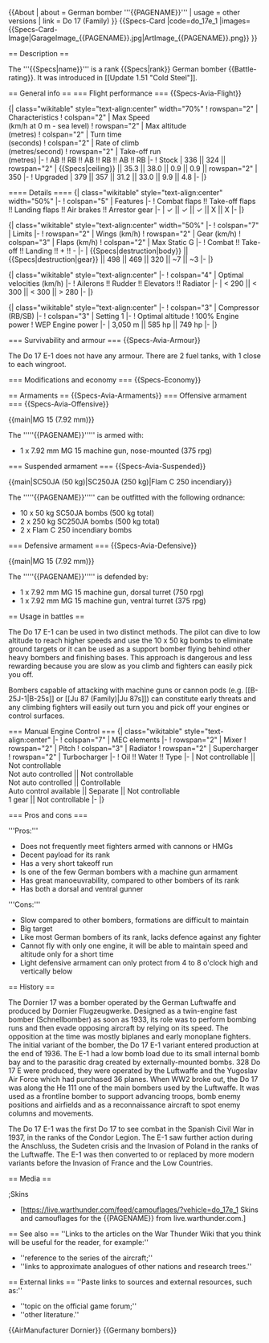 {{About
| about = German bomber '''{{PAGENAME}}'''
| usage = other versions
| link = Do 17 (Family)
}}
{{Specs-Card
|code=do_17e_1
|images={{Specs-Card-Image|GarageImage_{{PAGENAME}}.jpg|ArtImage_{{PAGENAME}}.png}}
}}

== Description ==
<!-- ''In the description, the first part should be about the history of and the creation and combat usage of the aircraft, as well as its key features. In the second part, tell the reader about the aircraft in the game. Insert a screenshot of the vehicle, so that if the novice player does not remember the vehicle by name, he will immediately understand what kind of vehicle the article is talking about.'' -->
The '''{{Specs|name}}''' is a rank {{Specs|rank}} German bomber {{Battle-rating}}. It was introduced in [[Update 1.51 "Cold Steel"]].

== General info ==
=== Flight performance ===
{{Specs-Avia-Flight}}
<!-- ''Describe how the aircraft behaves in the air. Speed, manoeuvrability, acceleration and allowable loads - these are the most important characteristics of the vehicle.'' -->

{| class="wikitable" style="text-align:center" width="70%"
! rowspan="2" | Characteristics
! colspan="2" | Max Speed<br>(km/h at 0 m - sea level)
! rowspan="2" | Max altitude<br>(metres)
! colspan="2" | Turn time<br>(seconds)
! colspan="2" | Rate of climb<br>(metres/second)
! rowspan="2" | Take-off run<br>(metres)
|-
! AB !! RB !! AB !! RB !! AB !! RB
|-
! Stock
| 336 || 324 || rowspan="2" | {{Specs|ceiling}} || 35.3 || 38.0 || 0.9 || 0.9 || rowspan="2" | 350
|-
! Upgraded
| 379 || 357 || 31.2 || 33.0 || 9.9 || 4.8
|-
|}

==== Details ====
{| class="wikitable" style="text-align:center" width="50%"
|-
! colspan="5" | Features
|-
! Combat flaps !! Take-off flaps !! Landing flaps !! Air brakes !! Arrestor gear
|-
| ✓ || ✓ || ✓ || X || X     <!-- ✓ -->
|-
|}

{| class="wikitable" style="text-align:center" width="50%"
|-
! colspan="7" | Limits
|-
! rowspan="2" | Wings (km/h)
! rowspan="2" | Gear (km/h)
! colspan="3" | Flaps (km/h)
! colspan="2" | Max Static G
|-
! Combat !! Take-off !! Landing !! + !! -
|-
| {{Specs|destruction|body}} || {{Specs|destruction|gear}} || 498 || 469 || 320 || ~7 || ~3
|-
|}

{| class="wikitable" style="text-align:center"
|-
! colspan="4" | Optimal velocities (km/h)
|-
! Ailerons !! Rudder !! Elevators !! Radiator
|-
| < 290 || < 300 || < 300 || > 280
|-
|}

{| class="wikitable" style="text-align:center"
|-
! colspan="3" | Compressor (RB/SB)
|-
! colspan="3" | Setting 1
|-
! Optimal altitude
! 100% Engine power
! WEP Engine power
|-
| 3,050 m || 585 hp || 749 hp
|-
|}

=== Survivability and armour ===
{{Specs-Avia-Armour}}
<!-- ''Examine the survivability of the aircraft. Note how vulnerable the structure is and how secure the pilot is, whether the fuel tanks are armoured, etc. Describe the armour, if there is any, and also mention the vulnerability of other critical aircraft systems.'' -->
The Do 17 E-1 does not have any armour. There are 2 fuel tanks, with 1 close to each wingroot.

=== Modifications and economy ===
{{Specs-Economy}}

== Armaments ==
{{Specs-Avia-Armaments}}
=== Offensive armament ===
{{Specs-Avia-Offensive}}
<!-- ''Describe the offensive armament of the aircraft, if any. Describe how effective the cannons and machine guns are in a battle, and also what belts or drums are better to use. If there is no offensive weaponry, delete this subsection.'' -->
{{main|MG 15 (7.92 mm)}}

The '''''{{PAGENAME}}''''' is armed with:

* 1 x 7.92 mm MG 15 machine gun, nose-mounted (375 rpg)

=== Suspended armament ===
{{Specs-Avia-Suspended}}
<!-- ''Describe the aircraft's suspended armament: additional cannons under the wings, bombs, rockets and torpedoes. This section is especially important for bombers and attackers. If there is no suspended weaponry remove this subsection.'' -->
{{main|SC50JA (50 kg)|SC250JA (250 kg)|Flam C 250 incendiary}}

The '''''{{PAGENAME}}''''' can be outfitted with the following ordnance:

* 10 x 50 kg SC50JA bombs (500 kg total)
* 2 x 250 kg SC250JA bombs (500 kg total)
* 2 x Flam C 250 incendiary bombs

=== Defensive armament ===
{{Specs-Avia-Defensive}}
<!-- ''Defensive armament with turret machine guns or cannons, crewed by gunners. Examine the number of gunners and what belts or drums are better to use. If defensive weaponry is not available, remove this subsection.'' -->
{{main|MG 15 (7.92 mm)}}

The '''''{{PAGENAME}}''''' is defended by:

* 1 x 7.92 mm MG 15 machine gun, dorsal turret (750 rpg)
* 1 x 7.92 mm MG 15 machine gun, ventral turret (375 rpg)

== Usage in battles ==
<!-- ''Describe the tactics of playing in the aircraft, the features of using aircraft in a team and advice on tactics. Refrain from creating a "guide" - do not impose a single point of view, but instead, give the reader food for thought. Examine the most dangerous enemies and give recommendations on fighting them. If necessary, note the specifics of the game in different modes (AB, RB, SB).'' -->
The Do 17 E-1 can be used in two distinct methods. The pilot can dive to low altitude to reach higher speeds and use the 10 x 50 kg bombs to eliminate ground targets or it can be used as a support bomber flying behind other heavy bombers and finishing bases. This approach is dangerous and less rewarding because you are slow as you climb and fighters can easily pick you off.

Bombers capable of attacking with machine guns or cannon pods (e.g. [[B-25J-1|B-25s]] or [[Ju 87 (Family)|Ju 87s]]) can constitute early threats and any climbing fighters will easily out turn you and pick off your engines or control surfaces.

=== Manual Engine Control ===
{| class="wikitable" style="text-align:center"
|-
! colspan="7" | MEC elements
|-
! rowspan="2" | Mixer
! rowspan="2" | Pitch
! colspan="3" | Radiator
! rowspan="2" | Supercharger
! rowspan="2" | Turbocharger
|-
! Oil !! Water !! Type
|-
| Not controllable || Not controllable<br>Not auto controlled || Not controllable<br>Not auto controlled || Controllable<br>Auto control available || Separate || Not controllable<br>1 gear || Not controllable
|-
|}

=== Pros and cons ===
<!-- ''Summarise and briefly evaluate the vehicle in terms of its characteristics and combat effectiveness. Mark its pros and cons in the bulleted list. Try not to use more than 6 points for each of the characteristics. Avoid using categorical definitions such as "bad", "good" and the like - use substitutions with softer forms such as "inadequate" and "effective".'' -->

'''Pros:'''

* Does not frequently meet fighters armed with cannons or HMGs
* Decent payload for its rank
* Has a very short takeoff run
* Is one of the few German bombers with a machine gun armament
* Has great manoeuvrability, compared to other bombers of its rank
* Has both a dorsal and ventral gunner

'''Cons:'''

* Slow compared to other bombers, formations are difficult to maintain
* Big target
* Like most German bombers of its rank, lacks defence against any fighter
* Cannot fly with only one engine, it will be able to maintain speed and altitude only for a short time
* Light defensive armament can only protect from 4 to 8 o'clock high and vertically below

== History ==
<!-- ''Describe the history of the creation and combat usage of the aircraft in more detail than in the introduction. If the historical reference turns out to be too long, take it to a separate article, taking a link to the article about the vehicle and adding a block "/History" (example: <nowiki>https://wiki.warthunder.com/(Vehicle-name)/History</nowiki>) and add a link to it here using the <code>main</code> template. Be sure to reference text and sources by using <code><nowiki><ref></ref></nowiki></code>, as well as adding them at the end of the article with <code><nowiki><references /></nowiki></code>. This section may also include the vehicle's dev blog entry (if applicable) and the in-game encyclopedia description (under <code><nowiki>=== In-game description ===</nowiki></code>, also if applicable).'' -->
The Dornier 17 was a bomber operated by the German Luftwaffe and produced by Dornier Flugzeugwerke. Designed as a twin-engine fast bomber (Schnellbomber) as soon as 1933, its role was to perform bombing runs and then evade opposing aircraft by relying on its speed. The opposition at the time was mostly biplanes and early monoplane fighters. The initial variant of the bomber, the Do 17 E-1 variant entered production at the end of 1936. The E-1 had a low bomb load due to its small internal bomb bay and to the parasitic drag created by externally-mounted bombs. 328 Do 17 E were produced, they were operated by the Luftwaffe and the Yugoslav Air Force which had purchased 36 planes. When WW2 broke out, the Do 17 was along the He 111 one of the main bombers used by the Luftwaffe. It was used as a frontline bomber to support advancing troops, bomb enemy positions and airfields and as a reconnaissance aircraft to spot enemy columns and movements.

The Do 17 E-1 was the first Do 17 to see combat in the Spanish Civil War in 1937, in the ranks of the Condor Legion. The E-1 saw further action during the Anschluss, the Sudeten crisis and the Invasion of Poland in the ranks of the Luftwaffe. The E-1 was then converted to or replaced by more modern variants before the Invasion of France and the Low Countries.

== Media ==
<!-- ''Excellent additions to the article would be video guides, screenshots from the game, and photos.'' -->

;Skins
* [https://live.warthunder.com/feed/camouflages/?vehicle=do_17e_1 Skins and camouflages for the {{PAGENAME}} from live.warthunder.com.]

== See also ==
''Links to the articles on the War Thunder Wiki that you think will be useful for the reader, for example:''
* ''reference to the series of the aircraft;''
* ''links to approximate analogues of other nations and research trees.''

== External links ==
''Paste links to sources and external resources, such as:''
* ''topic on the official game forum;''
* ''other literature.''

{{AirManufacturer Dornier}}
{{Germany bombers}}